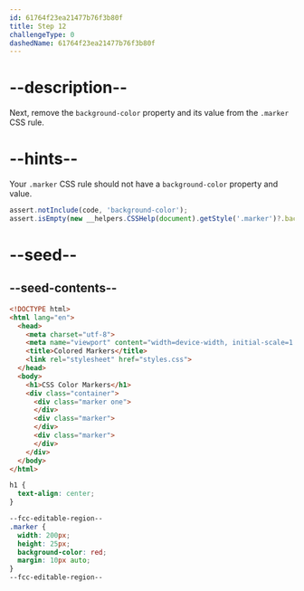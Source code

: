 ```yaml
---
id: 61764f23ea21477b76f3b80f
title: Step 12
challengeType: 0
dashedName: 61764f23ea21477b76f3b80f
---
```


# --description--

Next, remove the `background-color` property and its value from the `.marker` CSS rule.

# --hints--

Your `.marker` CSS rule should not have a `background-color` property and value.

```js
assert.notInclude(code, 'background-color');
assert.isEmpty(new __helpers.CSSHelp(document).getStyle('.marker')?.backgroundColor);
```

# --seed--

## --seed-contents--

```html
<!DOCTYPE html>
<html lang="en">
  <head>
    <meta charset="utf-8">
    <meta name="viewport" content="width=device-width, initial-scale=1.0">
    <title>Colored Markers</title>
    <link rel="stylesheet" href="styles.css">
  </head>
  <body>
    <h1>CSS Color Markers</h1>
    <div class="container">
      <div class="marker one">
      </div>
      <div class="marker">
      </div>
      <div class="marker">
      </div>
    </div>
  </body>
</html>
```

```css
h1 {
  text-align: center;
}

--fcc-editable-region--
.marker {
  width: 200px;
  height: 25px;
  background-color: red;
  margin: 10px auto;
}
--fcc-editable-region--

```
